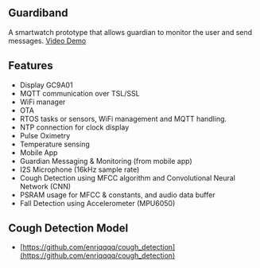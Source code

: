 ## Guardiband
A smartwatch prototype that allows guardian to monitor the user and send messages. [Video Demo](https://drive.google.com/file/d/1h7B9IWjmd0n7PHIavkBfW9h3NfRTFUps/view?usp=sharing)

## Features
- Display GC9A01
- MQTT communication over TSL/SSL
- WiFi manager
- OTA
- RTOS tasks or sensors, WiFi management and MQTT handling.
- NTP connection for clock display
- Pulse Oximetry
- Temperature sensing
- Mobile App
- Guardian Messaging & Monitoring (from mobile app)
- I2S Microphone (16kHz sample rate)
- Cough Detection using MFCC algorithm and Convolutional Neural Network (CNN)
- PSRAM usage for MFCC & constants, and audio data buffer
- Fall Detection using Accelerometer (MPU6050)

## Cough Detection Model
- [https://github.com/enriqqqq/cough_detection](https://github.com/enriqqqq/cough_detection)
